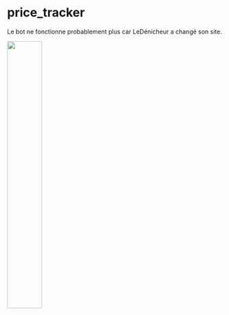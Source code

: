 # price_tracker
Le bot ne fonctionne probablement plus car LeDénicheur a changé son site.

<img src="https://user-images.githubusercontent.com/99681959/200183526-66937cad-0932-49d1-afc9-44c50a1e9521.jpg" width="40%">
